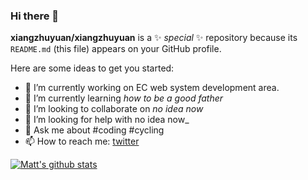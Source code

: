### Hi there 👋



**xiangzhuyuan/xiangzhuyuan** is a ✨ _special_ ✨ repository because its `README.md` (this file) appears on your GitHub profile.

Here are some ideas to get you started:

- 🔭 I’m currently working on EC web system development area.
- 🌱 I’m currently learning *how to be a good father*
- 👯 I’m looking to collaborate on _no idea now_
- 🤔 I’m looking for help with no idea now_
- 💬 Ask me about #coding #cycling
- 📫 How to reach me: [twitter](twitter.com/xiangzhuyuan)


[![Matt's github stats](https://github-readme-stats.vercel.app/api?username=xiangzhyuaun)](https://github.com/anuraghazra/github-readme-stats)
